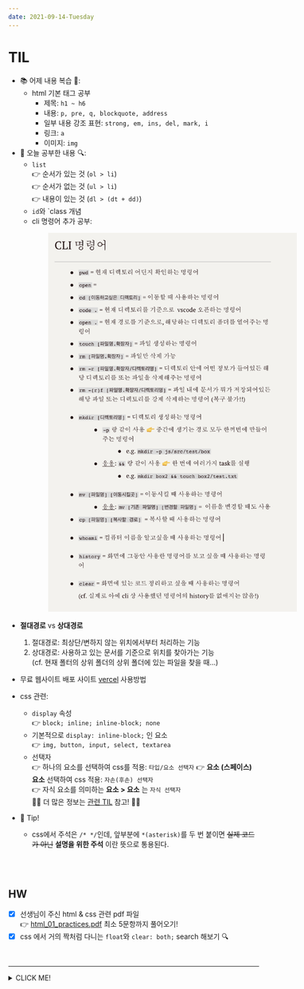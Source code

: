 ```yaml
---
date: 2021-09-14-Tuesday
---
```


# TIL 
- 📚 어제 내용 복습  📖:    
  - html 기본 태그 공부
    - 제목: `h1 ~ h6`
    - 내용: `p, pre, q, blockquote, address`
    - 일부 내용 강조 표현: `strong, em, ins, del, mark, i`
    - 링크: `a`
    - 이미지: `img`
- 🔎 오늘 공부한 내용 🔍: 
  - `list`       
    👉 순서가 있는 것 (`ol > li`)      
    👉 순서가 없는 것 (`ul > li`)    
    👉 내용이 있는 것 (`dl > (dt + dd)`)
  - `id`와 `class 개념 
  - cli 명령어 추가 공부: 

<img src="./images/cli_command_2.png" alt="cli 명령어 추가 공부 내용" width="500px" style="padding-left:80px;" />
<br /> 

  - **절대경로** vs **상대경로** 
    1. 절대경로: 최상단/변하지 않는 위치에서부터 처리하는 기능 
    2. 상대경로: 사용하고 있는 문서를 기준으로 위치를 찾아가는 기능   
    (cf. 현재 폴터의 상위 폴더의 상위 폴더에 있는 파일을 찾을 때...)
- 무료 웹사이트 배포 사이트 [vercel](https://vercel.com/dashboard) 사용방법 
- css 관련: 
  - `display` 속성     
  👉 `block; inline; inline-block; none`
  - 기본적으로 `display: inline-block;` 인 요소    
  👉 `img, button, input, select, textarea`
  - 선택자     
   👉 하나의 요소를 선택하여 css를 적용: `타입/요소 선택자` 
   👉 **요소 (스페이스) 요소** 선택하여 css 적용: `자손(후손) 선택자`     
   👉 자식 요소를 의미하는 **요소 > 요소** 는 `자식 선택자`     
   📍📍 더 많은 정보는 [관련 TIL](https://github.com/ekfka4863/TIL/blob/master/CSS%26SASS%26Bootstrap/CSS/CSS_Selectors.md) 참고! 📍📍 

- 📌 Tip! 
  - css에서 주석은 `/* */`인데, 앞부분에 `*(asterisk)`를 두 번 붙이면 ~~실제 코드가 아닌~~ **설명을 위한 주석** 이란 뜻으로 통용된다.

<br />
<br />

## HW
- [x] 선생님이 주신 html & css 관련 pdf 파일     
👉 [html_01_practices.pdf](https://github.com/ekfka4863/frontEndCource_210901/tree/main/source) 최소 5문항까지 풀어오기! 
- [x] css 에서 거의 짝처럼 다니는 `float`와 `clear: both;` search 해보기 🔍

<br />

---

<details>
<summary>CLICK ME!</summary>  

- cf.  
  - https://github.com/ekfka4863/TIL/blob/master/CSS%26SASS%26Bootstrap/CSS/CSS_Selectors.md
  - https://developer.mozilla.org/ko/docs/Web/CSS/display
  - https://developer.mozilla.org/ko/docs/Web/CSS/CSS_Selectors
  - https://www.w3schools.com/cssref/css_selectors.asp

</detials>  



